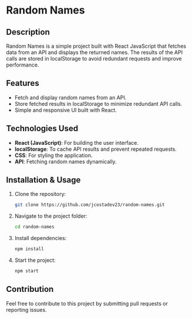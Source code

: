 # Random Names

## Description
Random Names is a simple project built with React JavaScript that fetches data from an API and displays the returned names. The results of the API calls are stored in localStorage to avoid redundant requests and improve performance.

## Features
- Fetch and display random names from an API.
- Store fetched results in localStorage to minimize redundant API calls.
- Simple and responsive UI built with React.

## Technologies Used
- **React (JavaScript)**: For building the user interface.
- **localStorage**: To cache API results and prevent repeated requests.
- **CSS**: For styling the application.
- **API**: Fetching random names dynamically.

## Installation & Usage
1. Clone the repository:
   ```bash
   git clone https://github.com/jcostadev23/random-names.git
   ```
2. Navigate to the project folder:
   ```bash
   cd random-names
   ```
3. Install dependencies:
   ```bash
   npm install
   ```
4. Start the project:
   ```bash
   npm start
   ```

## Contribution
Feel free to contribute to this project by submitting pull requests or reporting issues.
